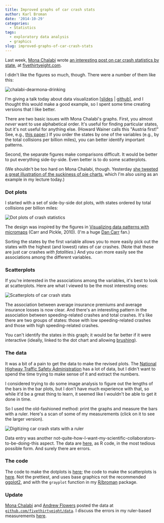 ```yaml
---
title: Improved graphs of car crash stats
author: Karl Broman
date: '2014-10-29'
categories:
  - Statistics
tags:
  - exploratory data analysis
  - graphics
slug: improved-graphs-of-car-crash-stats
---
```


Last week, [Mona Chalabi](https://twitter.com/MonaChalabi) wrote [an interesting post on car crash statistics by state](https://fivethirtyeight.com/datalab/which-state-has-the-worst-drivers/), at [fivethirtyeight.com](https://fivethirtyeight.com/).

I didn't like the figures so much, though. There were a number of them like this:

![chalabi-dearmona-drinking](https://kbroman.files.wordpress.com/2014/10/chalabi-dearmona-drinking.png)

I'm giving a talk today about data visualization [[slides](https://www.biostat.wisc.edu/~kbroman/presentations/graphs_MDPhD2014.pdf) | [github](https://github.com/kbroman/Talk_Graphs/tree/MDPhD2014)], and I thought this would make a good example, so I spent some time creating versions that I like better.

There are two basic issues with Mona Chalabi's graphs. First, you almost _never_ want to use alphabetical order. It's useful for finding particular states, but it's not useful for anything else. (Howard Wainer calls this "Austria first!" See, e.g., [this paper](https://www.sagepub.com/gray/Website%20material/Journals/er_wainer.pdf).) If you order the states by one of the variables (e.g., by the total collisions per billion miles), you can better identify important patterns.

Second, the separate figures make comparisons difficult. It would be better to put everything side-by-side. Even better is to do some scatterplots.

(We shouldn't be too hard on Mona Chalabi, though. Yesterday [she tweeted a great illustration of the suckiness of pie charts](https://twitter.com/MonaChalabi/status/527121946073632768), which I'm also using as an example in my lecture today.)

### Dot plots

I started with a set of side-by-side dot plots, with states ordered by total collisions per billion miles:

![Dot plots of crash statistics](https://kbroman.files.wordpress.com/2014/10/dotplots.png)

The design was inspired by the figures in [Visualizing data patterns with micromaps](https://www.amazon.com/exec/obidos/ASIN/142007573X/7210-20) (Carr and Pickle, 2010). (I'm a huge [Dan Carr](https://mason.gmu.edu/~dcarr/) fan.)

Sorting the states by the first variable allows you to more easily pick out the states with the highest (and lowest) rates of car crashes. (Note that these are just car crashes _with fatalities_.) And you can more easily see the associations among the different variables.

### Scatterplots

If you're interested in the associations among the variables, it's best to look at scatterplots. Here are what I viewed to be the most interesting ones:

![Scatterplots of car crash stats](https://kbroman.files.wordpress.com/2014/10/scatterplots.png)

The association between average insurance premiums and average insurance losses is now clear. And there's an interesting pattern in the association between speeding-related crashes and total crashes. It's like there are two groups of states: those with low speeding-related crashes and those with high speeding-related crashes.

You can't identify the states in this graph; it would be far better if it were interactive (ideally, linked to the dot chart and allowing [brushing](https://www.jstor.org/stable/1269768)).

### The data

It was a bit of a pain to get the data to make the revised plots. The [National Highway Traffic Safety Administration](https://www-fars.nhtsa.dot.gov/Main/index.aspx) has a lot of data, but I didn't want to spend the time trying to make sense of it and extract the numbers.

I considered trying to do some image analysis to figure out the lengths of the bars in the bar plots, but I don't have much experience with that, so while it'd be a great thing to learn, it seemed like I wouldn't be able to get it done in time.

So I used the old-fashioned method: print the graphs and measure the bars with a ruler.  Here's a scan of some of my measurements (click on it to see the larger version).

![Digitizing car crash stats with a ruler](https://kbroman.files.wordpress.com/2014/10/via_ruler.png)

Data entry was another not-quite-how-I-want-my-scientific-collaborators-to-be-doing-this aspect. The data are [here](https://github.com/kbroman/Talk_Graphs/blob/MDPhD2014/Crashes/data.R), as R code, in the most tedious possible form. And surely there are errors.

### The code

The code to make the dotplots is [here](https://github.com/kbroman/Talk_Graphs/blob/MDPhD2014/Crashes/plot.R); the code to make the scatterplots is [here](https://github.com/kbroman/Talk_Graphs/blob/MDPhD2014/Crashes/scatterplots.R). Not the prettiest, and uses base graphics not the recommended [ggplot2](http://ggplot2.org), and with the `grayplot` function in my [R/broman](https://github.com/kbroman/broman) package.

### Update

[Mona Chalabi](https://fivethirtyeight.com/contributors/mona-chalabi/) and [Andrew Flowers](https://fivethirtyeight.com/contributors/andrew-flowers/) posted the data at [`github.com/fivethirtyeight/data`](https://github.com/fivethirtyeight/data/tree/master/bad-drivers). I discuss the errors in my ruler-based measurements [here](https://kbroman.org/blog/2014/11/03/car-crash-stats-revisited-my-measurement-errors/).
